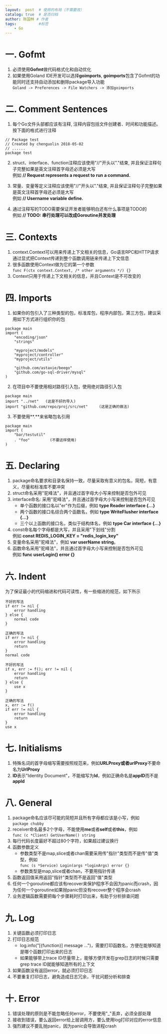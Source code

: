 ```yaml
---
layout:  post  # 使用的布局（不需要改）
catalog: true  # 是否归档
author: 陈国林 # 作者
tags:          #标签
    - Go
---
```


# 一. Gofmt
1. 必须使用**Gofmt**做代码格式化和自动优化
2. 如果使用Goland IDE开发可以选择**goimports**, **goimports**包含了Gofmt的功能同时还支持自动添加和删除package导入功能  
   `Goland -> Preferences -> File Watchers -> 添加goimports`

# 二. Comment Sentences
1. 每个Go文件头部都应该有注释, 注释内容包括文件创建者、时间和功能描述。按下面的格式进行注释
```
// Package test
// Created by chenguolin 2018-05-02
// ......
package test
```

2. struct、interface、function注释应该使用"//"开头以"."结束, 并且保证注释句子完整如果是英文注释首字母还必须是大写  
   例如 **// Request represents a request to run a command.**
 
3. 常量、变量等定义注释应该使用"//"开头以"."结束, 并且保证注释句子完整如果是英文注释首字母还必须是大写  
   例如 **// Username variable define.**

4. 通过注释写的TODO需要保证开发者能够明白还有什么事项是TODO的  
   例如 **// TODO: 串行处理可以改成Goroutine并发处理**

# 三. Contexts
1. context.Context可以用来传递上下文相关的信息，Go语言RPC和HTTP请求通过显式把Context传递到整个函数调用链来传递上下文信息
2. 很多函数使用Context做为它的第一个参数  
   `func F(ctx context.Context, /* other arguments */) {}`
3. Context只用于传递上下文相关的信息，并且Context是不可改变的

# 四. Imports
1. 如果你的包引入了三种类型的包，标准库包，程序内部包，第三方包，建议采用如下方式进行组织你的包
```
package main
import (
    "encoding/json"
    "strings"

    "myproject/models"
    "myproject/controller"
    "myproject/utils"

    "github.com/astaxie/beego"
    "github.com/go-sql-driver/mysql"
)
```

2. 在项目中不要使用相对路径引入包，使用绝对路径引入包  
```
package main
import "../net"   (这是不好的导入)
import "github.com/repo/proj/src/net"     (这是正确的做法)
```

3. 不要使用**.**来省略包名引用
```
package main
import (
    "bar/testutil" 
    . "foo"         (不要这样使用)
)
```

# 五. Declaring
1. package命名要求和目录名保持一致，尽量采取有意义的包名，简短，有意义，尽量和标准库不要冲突
2. struct命名采用"驼峰法"，并且通过首字母大小写来控制是否包外可见
3. interface命名: 采用"驼峰法"，并且通过首字母大小写来控制是否包外可见
    * 单个函数的接口名以"er"作为后缀，例如 **type Reader interface {...}**
    * 两个函数的接口名综合两个函数名，例如 **type WriteFlusher interface {...}**
    * 三个以上函数的接口名，类似于结构体名，例如 **type Car interface {...}**
4. const命名每个字母都是大写，并且采用"下划线"分割  
   例如 **const REDIS_LOGIN_KEY = "redis_login_key"**
5. 变量命名采用"驼峰法"，例如 **var userName string**。
6. 函数命名采用"驼峰法"，并且通过首字母大小写来控制是否包外可见  
   例如 **func userLogin() error {}**

# 六. Indent
为了保证最小的代码缩进和代码可读性，有一些缩进的规范，如下所示
```
不好的写法
if err != nil {
    error handling
} else {
    normal code
}

正确的写法
if err != nil {
    error handling
    return
}
normal code
```

```
不好的写法
if x, err := f(); err != nil {
    error handling
    return
} else {
    use x
}

正确的写法
x, err := f()
if err != nil {
    error handling
    return
}
use x
```

# 七. Initialisms
1. 特殊名词的首字母缩写需要按照规范来，例如**URLProxy或者urlProxy**不要命名为**UrlProxy**
2. **ID**表示"Identity Document"，不能缩写为**Id**，例如正确命名是**appID**而不是**appId**

# 八. General
1.  package命名应该尽可能的简短并且所有字母都应该是小写，例如  
    `package chubby`
2. receiver命名最多2个字母，不能使用**me**或者**self**或者**this**，例如  
    `func (c *Client) GetUserName() string`
3.  每行代码长度最好不超过80个字符，如果超过建议换行
4.  函数参数定义
    * 参数类型不是map,slice或者chan需要采用传"指针"类型而不是传"值"类型，例如  
      `func (s *Service) Login(args *loginArgs) error {}`
    * 参数类型是map,slice或者chan，不要用指针传递
5. 函数返回值采用返回"指针"类型而不是返回"值"类型
6. 任何一个goroutine都应该有recover来保护程序不会因为panic而crash，因为任何一个goroutine如果抛panic但没有recover整个程序会crash
7. 业务逻辑函数需要把每个步骤耗时打印出来，有助于分析排查问题

# 九. Log
1. 关键函数必须打印日志
2. 打印日志规范
   + log.info("[{function}] message ...")，需要打印函数名，方便在能够知道是哪个函数打印出来的日志
   + 如果能够带上trace ID尽量带上，能够方便开发在grep日志的时候只需要grep trace ID就能够知道所有的上下文
3. 如果函数没有返回error，就必须打印日志
4. 不要重复打印日志，避免造成日志冗余，干扰问题分析和排查

# 十. Error
1. 错误处理的原则是不能忽略任何error，不要使用"_"丢弃，必须全部处理
2. 接收到错误，要么返回error给上层调用方，要么使用log打印对应的error信息
3. 强烈建议不要乱抛panic，因为panic会导致进程crash



